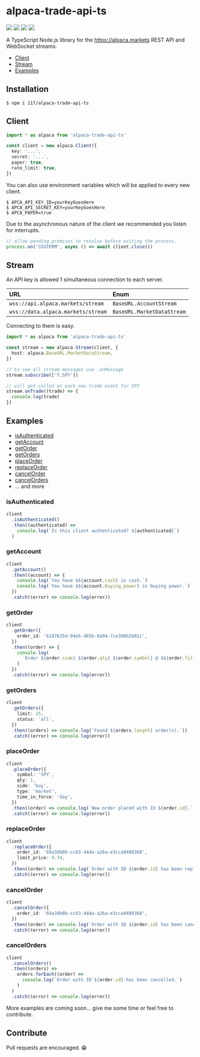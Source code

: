 # alpaca-trade-api-ts

![](https://img.shields.io/github/package-json/v/117/alpaca-trade-api-ts?color=196DFF&style=flat-square)
![](https://img.shields.io/github/languages/code-size/117/alpaca-trade-api-ts?color=F1A42E&style=flat-square)
![](https://img.shields.io/maintenance/yes/2020?style=flat-square)
![](https://img.shields.io/static/v1?label=code%20style&message=prettier&color=ff51bc&style=flat-square)

A TypeScript Node.js library for the https://alpaca.markets REST API and
WebSocket streams.

- [Client](#Client)
- [Stream](#Stream)
- [Examples](#Examples)

## Installation

```console
$ npm i 117/alpaca-trade-api-ts
```

## Client

```typescript
import * as alpaca from 'alpaca-trade-api-ts'

const client = new alpaca.Client({
  key: '...',
  secret: '...',
  paper: true,
  rate_limit: true,
})
```

You can also use environment variables which will be applied to every new
client.

```console
$ APCA_API_KEY_ID=yourKeyGoesHere
$ APCA_API_SECRET_KEY=yourKeyGoesHere
$ APCA_PAPER=true
```

Due to the asynchronous nature of the client we recommended you listen for
interrupts.

```typescript
// allow pending promises to resolve before exiting the process.
process.on('SIGTERM', async () => await client.close())
```

## Stream

An API key is allowed 1 simultaneous connection to each server.

| URL                                | Enum                       |
| :--------------------------------- | :------------------------- |
| `wss://api.alpaca.markets/stream`  | `BaseURL.AccountStream`    |
| `wss://data.alpaca.markets/stream` | `BaseURL.MarketDataStream` |

Connecting to them is easy.

```typescript
import * as alpaca from 'alpaca-trade-api-ts'

const stream = new alpaca.Stream(client, {
  host: alpaca.BaseURL.MarketDataStream,
})

// to see all stream messages use .onMessage
stream.subscribe(['T.SPY'])

// will get called on each new trade event for SPY
stream.onTrade((trade) => {
  console.log(trade)
})
```

## Examples

- [isAuthenticated](#isAuthenticated)
- [getAccount](#getAccount)
- [getOrder](#getOrder)
- [getOrders](#getOrders)
- [placeOrder](#placeOrder)
- [replaceOrder](#replaceOrder)
- [cancelOrder](#cancelOrder)
- [cancelOrders](#cancelOrders)
- ... and more

### isAuthenticated

```typescript
client
  .isAuthenticated()
  .then((authenticated) =>
    console.log(`Is this client authenticated? ${authenticated}`)
  )
```

### getAccount

```typescript
client
  .getAccount()
  .then((account) => {
    console.log(`You have $${account.cash} in cash.`)
    console.log(`You have $${account.buying_power} in buying power.`)
  })
  .catch((error) => console.log(error))
```

### getOrder

```typescript
client
  .getOrder({
    order_id: '6187635d-04e5-485b-8a94-7ce398b2b81c',
  })
  .then((order) => {
    console.log(
      `Order ${order.side} ${order.qty} ${order.symbol} @ $${order.filled_avg_price}.`
    )
  })
  .catch((error) => console.log(error))
```

### getOrders

```typescript
client
  .getOrders({
    limit: 25,
    status: 'all',
  })
  .then((orders) => console.log(`Found ${orders.length} order(s).`))
  .catch((error) => console.log(error))
```

### placeOrder

```typescript
client
  .placeOrder({
    symbol: 'SPY',
    qty: 1,
    side: 'buy',
    type: 'market',
    time_in_force: 'day',
  })
  .then((order) => console.log(`New order placed with ID ${order.id}.`))
  .catch((error) => console.log(error))
```

### replaceOrder

```typescript
client
  .replaceOrder({
    order_id: '69a3db8b-cc63-44da-a26a-e3cca9490308',
    limit_price: 9.74,
  })
  .then((order) => console.log(`Order with ID ${order.id} has been replaced.`))
  .catch((error) => console.log(error))
```

### cancelOrder

```typescript
client
  .cancelOrder({
    order_id: '69a3db8b-cc63-44da-a26a-e3cca9490308',
  })
  .then((order) => console.log(`Order with ID ${order.id} has been cancelled.`))
  .catch((error) => console.log(error))
```

### cancelOrders

```typescript
client
  .cancelOrders()
  .then((orders) =>
    orders.forEach((order) =>
      console.log(`Order with ID ${order.id} has been cancelled.`)
    )
  )
  .catch((error) => console.log(error))
```

More examples are coming soon... give me some time or feel free to contribute.

## Contribute

Pull requests are encouraged. 😁
